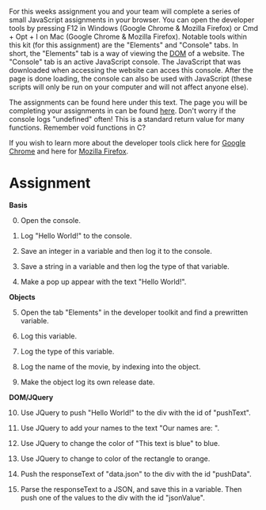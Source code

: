 For this weeks assignment you and your team will complete a series of small JavaScript assignments in your browser. You can open the developer tools by pressing F12 in Windows (Google Chrome & Mozilla Firefox) or Cmd + Opt + I on Mac (Google Chrome & Mozilla Firefox). Notable tools within this kit (for this assignment) are the "Elements" and "Console" tabs. In short, the "Elements" tab is a way of viewing the [DOM](https://en.wikipedia.org/wiki/Document_Object_Model) of a website. The "Console" tab is an active JavaScript console. The JavaScript that was downloaded when accessing the website can acces this console. After the page is done loading, the console can also be used with JavaScript (these scripts will only be run on your computer and will not affect anyone else).  

The assignments can be found here under this text. The page you will be completing your assignments in can be found [here](https://niettimmeijer.github.io/Week8GO/go.html). Don't worry if the console logs "undefined" often! This is a standard return value for many functions. Remember void functions in C?

If you wish to learn more about the developer tools click here for [Google Chrome](https://developer.chrome.com/devtools) and here for [Mozilla Firefox](https://developer.mozilla.org/son/docs/Tools).

# Assignment

**Basis**

0. Open the console.

1. Log "Hello World!" to the console.

2. Save an integer in a variable and then log it to the console.

3. Save a string in a variable and then log the type of that variable.

4. Make a pop up appear with the text "Hello World!".

**Objects**

5. Open the tab "Elements" in the developer toolkit and find a prewritten variable.

6. Log this variable.

7. Log the type of this variable.

8. Log the name of the movie, by indexing into the object.

9. Make the object log its own release date.

**DOM/JQuery**

10. Use JQuery to push "Hello World!" to the div with the id of "pushText".

11. Use JQuery to add your names to the text "Our names are: ".

12. Use JQuery to change the color of "This text is blue" to blue.

13. Use JQuery to change to color of the rectangle to orange.

14. Push the responseText of "data.json" to the div with the id "pushData".

15. Parse the responseText to a JSON, and save this in a variable. Then push one of the values to the div with the id "jsonValue".
